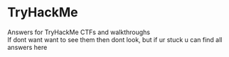 # TryHackMe
Answers for TryHackMe CTFs and walkthroughs  
If dont want want to see them then dont look, but if ur stuck u can find all answers here  

